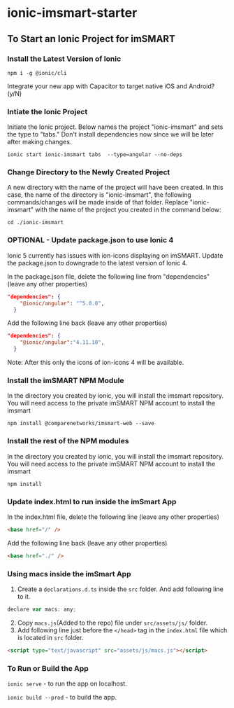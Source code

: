 # ionic-imsmart-starter

## To Start an Ionic Project for imSMART

### Install the Latest Version of Ionic

```console
npm i -g @ionic/cli
```

Integrate your new app with Capacitor to target native iOS and Android? (y/N)

### Intiate the Ionic Project

Initiate the Ionic project. Below names the project "ionic-imsmart" and sets the type to "tabs." Don't install dependencies now since we will be later after making changes.

```console
ionic start ionic-imsmart tabs  --type=angular --no-deps
```

### Change Directory to the Newly Created Project

A new directory with the name of the project will have been created. In this case, the name of the directory is "ionic-imsmart", the following commands/changes will be made inside of that folder. Replace "ionic-imsmart" with the name of the project you created in the command below:

```console
cd ./ionic-imsmart
```

### OPTIONAL - Update package.json to use Ionic 4

Ionic 5 currently has issues with ion-icons displaying on imSMART. Update the package.json to downgrade to the latest version of Ionic 4.

In the package.json file, delete the following line from "dependencies" (leave any other properties)

```json
"dependencies": {
    "@ionic/angular": "^5.0.0",
  }
```

Add the following line back (leave any other properties)

```json
"dependencies": {
    "@ionic/angular":"4.11.10",
  }
```

Note: After this only the icons of ion-icons 4 will be available.

### Install the imSMART NPM Module

In the directory you created by ionic, you will install the imsmart repository. You will need access to the private imSMART NPM account to install the imsmart

```console
npm install @comparenetworks/imsmart-web --save
```

### Install the rest of the NPM modules

In the directory you created by ionic, you will install the imsmart repository. You will need access to the private imSMART NPM account to install the imsmart

```console
npm install
```

### Update index.html to run inside the imSmart App

In the index.html file, delete the following line (leave any other properties)

```html
<base href="/" />
```

Add the following line back (leave any other properties)

```html
<base href="./" />
```

### Using macs inside the imSmart App

1. Create a `declarations.d.ts` inside the `src` folder. And add following line to it.

```js
declare var macs: any;
```

2. Copy `macs.js`(Added to the repo) file under `src/assets/js/` folder. 
3. Add following line just before the `</head>` tag in the `index.html` file which is located in `src` folder.

```html
<script type="text/javascript" src="assets/js/macs.js"></script>
```

### To Run or Build the App

`ionic serve` - to run the app on localhost.

`ionic build --prod` - to build the app.
